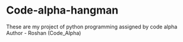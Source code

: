 # Code-alpha-hangman
These are my project of python programming  assigned by code alpha
Author - Roshan (Code_Alpha)